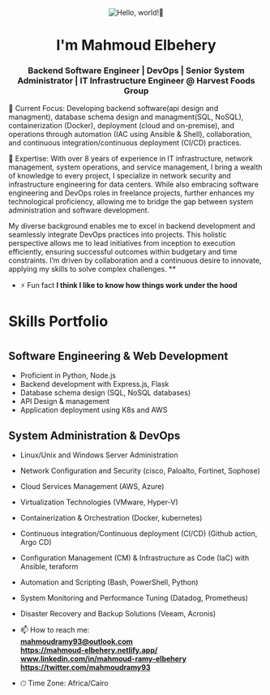 <p align="center"><img alt="Hello, world!👋" src="https://readme-typing-svg.demolab.com?center=true&vCenter=true&font=Fira+Code&pause=1000&lines=Hello,+world!+👋" /></p>
<h1 align="center">I'm Mahmoud Elbehery</h1>
<h3 align="center"> Backend Software Engineer | DevOps | Senior System Administrator | IT Infrastructure Engineer @ Harvest Foods Group</h3>

🌱 Current Focus:
Developing backend software(api design and managment), database schema design and managment(SQL, NoSQL), containerization (Docker), deployment (cloud and on-premise), and operations through automation (IAC using Ansible & Shell), collaboration, and continuous integration/continuous deployment (CI/CD) practices.

💬 Expertise:
With over 8 years of experience in IT infrastructure, network management, system operations, and service management, I bring a wealth of knowledge to every project, I specialize in network security and infrastructure engineering for data centers. While also embracing software engineering and DevOps roles in freelance projects, further enhances my technological proficiency, allowing me to bridge the gap between system administration and software development.

My diverse background enables me to excel in backend development and seamlessly integrate DevOps practices into projects. This holistic perspective allows me to lead initiatives from inception to execution efficiently, ensuring successful outcomes within budgetary and time constraints. I’m driven by collaboration and a continuous desire to innovate, applying my skills to solve complex challenges.
**

- ⚡ Fun fact **I think I like to know how things work under the hood**

<h1>Skills Portfolio<h1/>

## Software Engineering & Web Development
- Proficient in Python, Node.js
- Backend development with Express.js, Flask
- Database schema design (SQL, NoSQL databases)
- API Design & management
- Application deployment using K8s and AWS

## System Administration & DevOps
- Linux/Unix and Windows Server Administration
- Network Configuration and Security (cisco, Paloalto, Fortinet, Sophose)
- Cloud Services Management (AWS, Azure)
- Virtualization Technologies (VMware, Hyper-V)
- Containerization & Orchestration (Docker, kubernetes)
- Continuous integration/Continuous deployment (CI/CD) (Github action, Argo CD)
- Configuration Management (CM) & Infrastructure as Code (IaC) with Ansible, teraform
- Automation and Scripting (Bash, PowerShell, Python)
- System Monitoring and Performance Tuning (Datadog, Prometheus)
- Disaster Recovery and Backup Solutions (Veeam, Acronis)

- 📫 How to reach me: <br/>
                      **mahmoudramy93@outlook.com** <br/>
                      **https://mahmoud-elbehery.netlify.app/** <br/>
                      **www.linkedin.com/in/mahmoud-ramy-elbehery** <br/>
                      **https://twitter.com/mahmoudramy93**
-  🕑︎ Time Zone: Africa/Cairo
